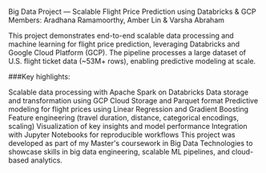 Big Data Project — Scalable Flight Price Prediction using Databricks & GCP
Members: Aradhana Ramamoorthy, Amber Lin & Varsha Abraham

This project demonstrates end-to-end scalable data processing and machine learning for flight price prediction, leveraging Databricks and Google Cloud Platform (GCP). The pipeline processes a large dataset of U.S. flight ticket data (~53M+ rows), enabling predictive modeling at scale.


###Key highlights:

Scalable data processing with Apache Spark on Databricks
Data storage and transformation using GCP Cloud Storage and Parquet format
Predictive modeling for flight prices using Linear Regression and Gradient Boosting
Feature engineering (travel duration, distance, categorical encodings, scaling)
Visualization of key insights and model performance
Integration with Jupyter Notebooks for reproducible workflows
This project was developed as part of my Master's coursework in Big Data Technologies to showcase skills in big data engineering, scalable ML pipelines, and cloud-based analytics.

